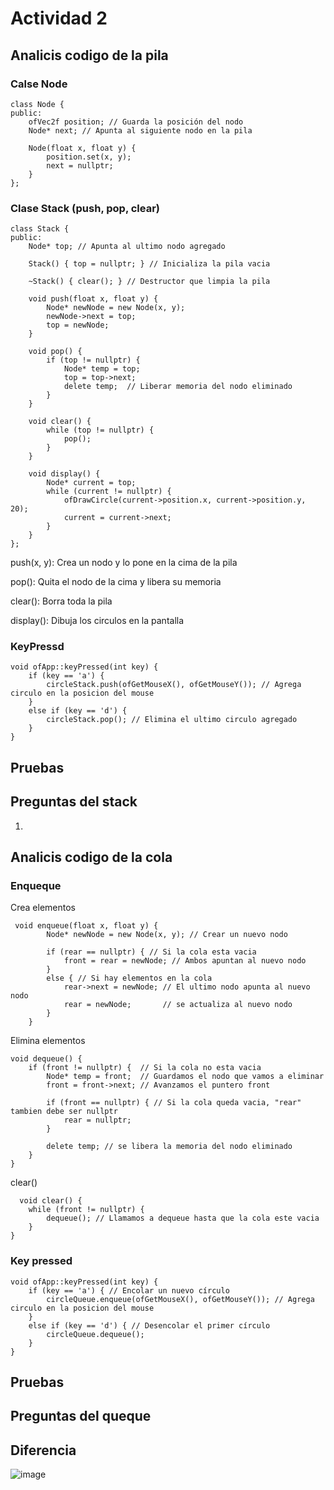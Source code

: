 # Actividad 2 
## Analicis codigo de la pila

### Calse Node 
    class Node {
    public:
        ofVec2f position; // Guarda la posición del nodo
        Node* next; // Apunta al siguiente nodo en la pila
    
        Node(float x, float y) {
            position.set(x, y);
            next = nullptr;
        }
    };
### Clase Stack (push, pop, clear)

    class Stack {
    public:
        Node* top; // Apunta al ultimo nodo agregado
    
        Stack() { top = nullptr; } // Inicializa la pila vacia
    
        ~Stack() { clear(); } // Destructor que limpia la pila
    
        void push(float x, float y) {
            Node* newNode = new Node(x, y);
            newNode->next = top;
            top = newNode;
        }
    
        void pop() {
            if (top != nullptr) {
                Node* temp = top;
                top = top->next;
                delete temp;  // Liberar memoria del nodo eliminado
            }
        }
    
        void clear() {
            while (top != nullptr) {
                pop();
            }
        }
    
        void display() {
            Node* current = top;
            while (current != nullptr) {
                ofDrawCircle(current->position.x, current->position.y, 20);
                current = current->next;
            }
        }
    };

push(x, y): Crea un nodo y lo pone en la cima de la pila

pop(): Quita el nodo de la cima y libera su memoria

clear(): Borra toda la pila

display(): Dibuja los circulos en la pantalla

### KeyPressd 

    void ofApp::keyPressed(int key) {
        if (key == 'a') { 
            circleStack.push(ofGetMouseX(), ofGetMouseY()); // Agrega circulo en la posicion del mouse
        }
        else if (key == 'd') { 
            circleStack.pop(); // Elimina el ultimo circulo agregado
        }
    }


## Pruebas

## Preguntas del stack
1. 

## Analicis codigo de la cola
### Enqueque
Crea elementos 

     void enqueue(float x, float y) {
            Node* newNode = new Node(x, y); // Crear un nuevo nodo
        
            if (rear == nullptr) { // Si la cola esta vacia
                front = rear = newNode; // Ambos apuntan al nuevo nodo
            } 
            else { // Si hay elementos en la cola
                rear->next = newNode; // El ultimo nodo apunta al nuevo nodo
                rear = newNode;       // se actualiza al nuevo nodo
            }
        }

Elimina elementos

    void dequeue() {
        if (front != nullptr) {  // Si la cola no esta vacia
            Node* temp = front;  // Guardamos el nodo que vamos a eliminar
            front = front->next; // Avanzamos el puntero front
    
            if (front == nullptr) { // Si la cola queda vacia, "rear" tambien debe ser nullptr
                rear = nullptr;
            }
    
            delete temp; // se libera la memoria del nodo eliminado
        }
    }

  clear()

      void clear() {
        while (front != nullptr) {
            dequeue(); // Llamamos a dequeue hasta que la cola este vacia
        }
    }


### Key pressed 
    

    void ofApp::keyPressed(int key) {
        if (key == 'a') { // Encolar un nuevo círculo
            circleQueue.enqueue(ofGetMouseX(), ofGetMouseY()); // Agrega circulo en la posicion del mouse
        }
        else if (key == 'd') { // Desencolar el primer círculo
            circleQueue.dequeue();
        }
    }

## Pruebas

## Preguntas del queque

## Diferencia
![image](https://github.com/user-attachments/assets/571a8a05-6797-4442-9c07-80fccdc9f69d)

